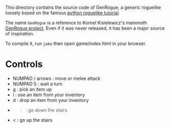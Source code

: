 This directory contains the source code of GenRogue, a generic roguelike loosely based on the famous [python roguelike tutorial](http://www.roguebasin.com/index.php?title=Complete_Roguelike_Tutorial,_using_python%2Blibtcod).

The name `GenRogue` is a reference to Kornel Kisielewicz's mammoth [GenRogue project](http://www.roguebasin.com/index.php?title=GenRogue). Even if it was never released, it has been a major source of inspiration.

To compile it, run `jake` then open game/index.html in your browser.

# Controls

* NUMPAD / arrows : move or melee attack
* NUMPAD 5 : wait a turn
* g : pick an item up
* i : use an item from your inventory
* d : drop an item from your inventory
* > : go down the stairs
* < : go up the stairs
